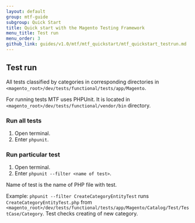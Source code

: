 ```yaml
---
layout: default
group: mtf-guide
subgroup: Quick Start
title: Quick start with the Magento Testing Framework
menu_title: Test run
menu_order: 3
github_link: guides/v1.0/mtf/mtf_quickstart/mtf_quickstart_testrun.md
---
```

<h2 id="mtf_quickstart_testrun">Test run</h2>
All tests classified by categories in corresponding directories in <code>&lt;magento_root&gt;/dev/tests/functional/tests/app/Magento</code>.

For running tests MTF uses PHPUnit. It is located in <code>&lt;magento_root&gt;/dev/tests/functional/vendor/bin</code> directory.


<h3 id="mtf_quickstart_testrun_all">Run all tests</h3>

1.    Open terminal.
1.    Enter <code>phpunit</code>.

<h3 id="mtf_quickstart_testrun_one">Run particular test</h3>

1.    Open terminal.
1.    Enter <code>phpunit --filter &lt;name of test&gt;</code>.

Name of test is the name of PHP file with test.

Example: <code>phpunit --filter CreateCategoryEntityTest</code> runs <code>CreateCategoryEntityTest.php</code> from <code>&lt;magento_root&gt;/dev/tests/functional/tests/app/Magento/Catalog/Test/TestCase/Category</code>. Test checks creating of new category.


